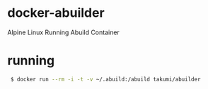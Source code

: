 # docker-abuilder
Alpine Linux Running Abuild Container

# running
```bash
 $ docker run --rm -i -t -v ~/.abuild:/abuild takumi/abuilder
```
